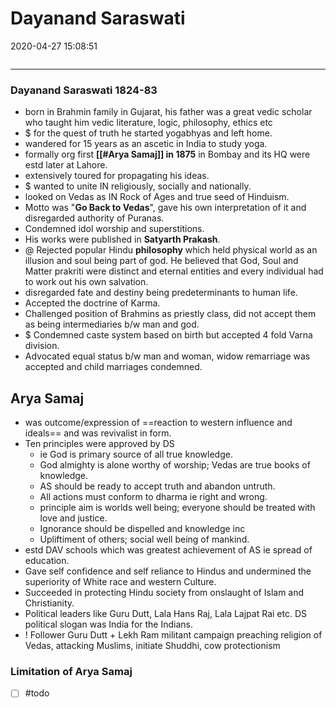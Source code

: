 # Dayanand Saraswati
2020-04-27 15:08:51
```toc
```
---


### Dayanand Saraswati 1824-83
- born in Brahmin family in Gujarat, his father was a great vedic scholar who taught him vedic literature, logic, philosophy, ethics etc
- $ for the quest of truth he started yogabhyas and left home.
- wandered for 15 years as an ascetic in India to study yoga.
- formally org first **[[#Arya Samaj]] in 1875** in Bombay and its HQ were estd later at Lahore.
-   extensively toured for propagating his ideas.
- $ wanted to unite IN religiously, socially and nationally.
- looked on Vedas as IN Rock of Ages and true seed of Hinduism. 
- Motto was "**Go Back to Vedas**", gave his own interpretation of it and disregarded authority of Puranas.
- Condemned idol worship and superstitions.
- His works were published in **Satyarth Prakash**.
- @ Rejected popular Hindu **philosophy** which held physical world as an illusion and soul being part of god. He believed that God, Soul and Matter prakriti were distinct and eternal entities and every individual had to work out his own salvation.
- disregarded fate and destiny being predeterminants to human life.
- Accepted the doctrine of Karma. 
- Challenged position of Brahmins as priestly class, did not accept them as being intermediaries b/w man and god.
- $ Condemned caste system based on birth but accepted 4 fold Varna division.
- Advocated equal status b/w man and woman, widow remarriage was accepted and child marriages condemned.

## Arya Samaj
- was outcome/expression of ==reaction to western influence and ideals== and was revivalist in form.
- Ten principles were approved by DS 
	- ie God is primary source of all true knowledge.
	- God almighty is alone worthy of worship; Vedas are true books of knowledge.
	- AS should be ready to accept truth and abandon untruth.
	- All actions must conform to dharma ie right and wrong.
	- principle aim is worlds well being; everyone should be treated with love and justice.
	- Ignorance should be dispelled and knowledge inc 
	- Upliftiment of others; social well being of mankind.
- estd DAV schools which was greatest achievement of AS ie spread of education.
- Gave self confidence and self reliance to Hindus and undermined the superiority of White race and western Culture.
- Succeeded in protecting Hindu society from onslaught of Islam and Christianity.
- Political leaders like Guru Dutt, Lala Hans Raj, Lala Lajpat Rai etc. DS political slogan was India for the Indians.
- ! Follower Guru Dutt + Lekh Ram militant campaign preaching religion of Vedas, attacking Muslims, initiate Shuddhi, cow protectionism


###   Limitation of Arya Samaj
- [ ] #todo 




